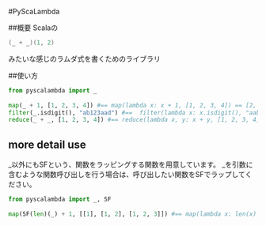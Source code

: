 #PyScaLambda

##概要
Scalaの
```scala
(_ + _)(1, 2)
```
みたいな感じのラムダ式を書くためのライブラリ

##使い方
```py
from pyscalambda import _
	
map(_ + 1, [1, 2, 3, 4]) #== map(lambda x: x + 1, [1, 2, 3, 4]) == [2, 3, 4, 5]
filter(_.isdigit(), "ab123aad") #==  filter(lambda x: x.isdigit(), "aabb123cc") == "123"
reduce(_ + _, [1, 2, 3, 4]) #== reduce(lambda x, y: x + y, [1, 2, 3, 4]) == 10
```

## more detail use

_以外にもSFという、関数をラッピングする関数を用意しています。
_を引数に含むような関数呼び出しを行う場合は、呼び出したい関数をSFでラップしてください。

```py
from pyscalambda import _, SF
	
map(SF(len)(_) + 1, [[1], [1, 2], [1, 2, 3]]) #== map(lambda x: len(x) + 1, [[1], [1, 2], [1, 2, 3]]) == [2, 3, 4]
```
